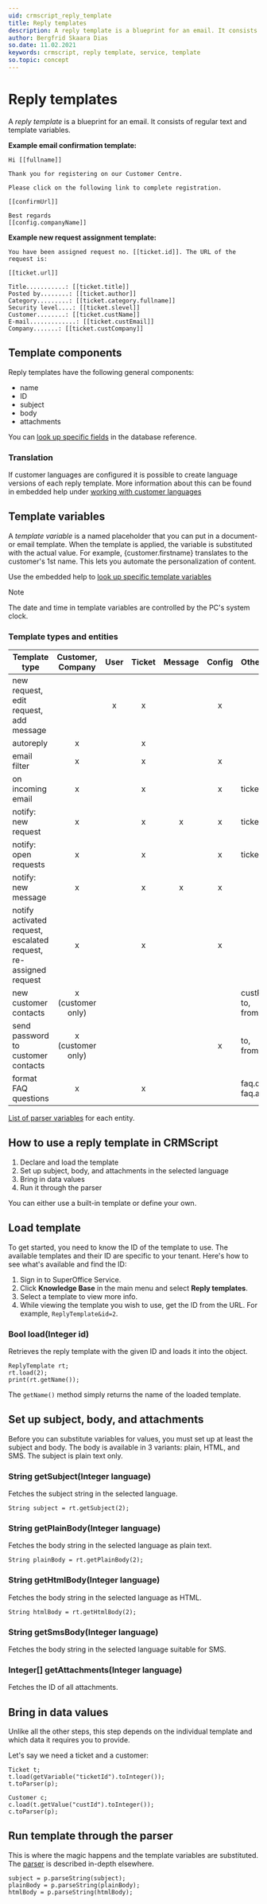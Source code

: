 ```yaml
---
uid: crmscript_reply_template
title: Reply templates
description: A reply template is a blueprint for an email. It consists of regular text and template variables.
author: Bergfrid Skaara Dias
so.date: 11.02.2021
keywords: crmscript, reply template, service, template
so.topic: concept
---
```


# Reply templates

A *reply template* is a blueprint for an email. It consists of regular text and template variables.

**Example email confirmation template:**

```text
Hi [[fullname]]

Thank you for registering on our Customer Centre.

Please click on the following link to complete registration.

[[confirmUrl]]

Best regards
[[config.companyName]]
```

**Example new request assignment template:**

```text
You have been assigned request no. [[ticket.id]]. The URL of the request is:

[[ticket.url]]

Title...........: [[ticket.title]]
Posted by........: [[ticket.author]]
Category.........: [[ticket.category.fullname]]
Security level....: [[ticket.slevel]]
Customer........: [[ticket.custName]]
E-mail.............: [[ticket.custEmail]]
Company.......: [[ticket.custCompany]]
```

## Template components

Reply templates have the following general components:

* name
* ID
* subject
* body
* attachments

You can [look up specific fields][1] in the database reference.

### Translation

If customer languages are configured it is possible to create language versions of each reply template. More information about this can be found in embedded help under [working with customer languages][5]

## Template variables

A *template variable* is a named placeholder that you can put in a document- or email template. When the template is applied, the variable is substituted with the actual value. For example, {customer.firstname} translates to the customer's 1st name. This lets you automate the personalization of content.

Use the embedded help to [look up specific template variables][2]

> [!NOTE]
> The date and time in template variables are controlled by the PC's system clock.

### Template types and entities

| Template type              | Customer,<br> Company | User | Ticket | Message | Config | Other |
|----------------------------|:---------:|:----:|:------:|:-------:|:------:|:-------------------|
| new request,<br> edit request,<br> add message |       | x       | x      |      | x     |     |
| autoreply                  | x         |      | x      |         |        |                    |
| email filter               | x         |      | x      |         | x      |                    |
| on incoming email          | x         |      | x      |         | x      | ticket.lastMessage |
| notify: new request        | x         |      | x      | x       | x      | ticket.lastMessage |
| notify: open requests      | x         |      | x      |         | x      | ticket.lastMessage |
| notify: new message        | x         |      | x      | x       | x      |                    |
| notify activated request,<br>escalated request,<br>re-assigned request | x | | x | | x |     |
| new customer contacts      | x<br> (customer only) |   |   |         |        | custPassword,<br> to,<br> from |
| send password<br> to customer contacts | x<br> (customer only) | | | | x     | to,<br> from      |
| format FAQ questions       | x         |      | x      |         |        | faq.question,<br> faq.answer |

[List of parser variables][3] for each entity.

## How to use a reply template in CRMScript

1. Declare and load the template
2. Set up subject, body, and attachments in the selected language
3. Bring in data values
4. Run it through the parser

You can either use a built-in template or define your own.

## Load template

To get started, you need to know the ID of the template to use. The available templates and their ID are specific to your tenant. Here's how to see what's available and find the ID:

1. Sign in to SuperOffice Service.
2. Click **Knowledge Base** in the main menu and select **Reply templates**.
3. Select a template to view more info.
4. While viewing the template you wish to use, get the ID from the URL. For example, `ReplyTemplate&id=2`.

### Bool load(Integer id)

Retrieves the reply template with the given ID and loads it into the object.

```crmscript!
ReplyTemplate rt;
rt.load(2);
print(rt.getName());
```

The `getName()` method simply returns the name of the loaded template.

## Set up subject, body, and attachments

Before you can substitute variables for values, you must set up at least the subject and body. The body is available in 3 variants: plain, HTML, and SMS. The subject is plain text only.

### String getSubject(Integer language)

Fetches the subject string in the selected language.

```crmscript
String subject = rt.getSubject(2);
```

### String getPlainBody(Integer language)

Fetches the body string in the selected language as plain text.

```crmscript
String plainBody = rt.getPlainBody(2);
```

### String getHtmlBody(Integer language)

Fetches the body string in the selected language as HTML.

```crmscript
String htmlBody = rt.getHtmlBody(2);
```

### String getSmsBody(Integer language)

Fetches the body string in the selected language suitable for SMS.

### Integer[] getAttachments(Integer language)

Fetches the ID of all attachments. <!-- more about attachments in another context -->

## Bring in data values

Unlike all the other steps, this step depends on the individual template and which data it requires you to provide.

Let's say we need a ticket and a customer:

```crmscript
Ticket t;
t.load(getVariable("ticketId").toInteger());
t.toParser(p);

Customer c;
c.load(t.getValue("custId").toInteger());
c.toParser(p);
```

## Run template through the parser

This is where the magic happens and the template variables are substituted. The [parser][4] is described in-depth elsewhere.

```crmscript
subject = p.parseString(subject);
plainBody = p.parseString(plainBody);
htmlBody = p.parseString(htmlBody);
```

<!-- Referenced links -->
[1]: ../../../database/tables/reply-template.md
[2]: ../../../document/templates/index.md
[3]: ../../../request/reply-templates/learn/template-variables.md
[4]: parser.md
[5]: ../../../admin/options/learn/custlang/index.md
